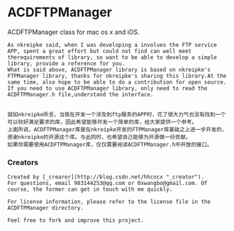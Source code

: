 # ACDFTPManager
ACDFTPManager class for mac os x and iOS.

    As nkreipke said, when I was developing a involves the FTP service APP, spent a great effort but could not find can well meet therequirements of library, so want to be able to develop a simple library, provide a reference for you.
    What is said above, ACDFTPManager library is based on nkreipke's FTPManager library, thanks for nkreipke's sharing this library.At the same time, also hope to be able to do a contribution for open source.
    If you need to use ACDFTPManager library, only need to read the ACDFTPManager.h file,understand the interface.


    就如nkreipke所言，当我在开发一个涉及到ftp服务的APP时，花了很大力气也没有找到一个可以较好满足要求的库，因此希望能够开发一个简单的库，给大家提供一个参考。
    上面所说，ACDFTPManager库是在nkreipke开发的FTPManager库基础之上进一步开发的，感谢nkreipke的开源这个库。与此同时，也希望自己能够为开源做一份贡献。
    如果你需要使用ACDFTPManager库，仅仅需要阅读ACDFTPManager.h中开放的接口。

    
### Creators
    Created by [_crearor](http://blog.csdn.net/hhcncx "_creator").
    For questions, email 983144253@qq.com or 0xwangbo@gmail.com. Of course, the former can get in touch with me quickly.

    For license information, please refer to the license file in the ACDFTPManager directory.

    Feel free to fork and improve this project.
